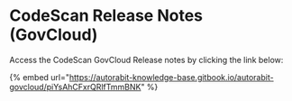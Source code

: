 # CodeScan Release Notes (GovCloud)

Access the CodeScan GovCloud Release notes by clicking the link below:&#x20;

{% embed url="https://autorabit-knowledge-base.gitbook.io/autorabit-govcloud/piYsAhCFxrQRlfTmmBNK" %}
